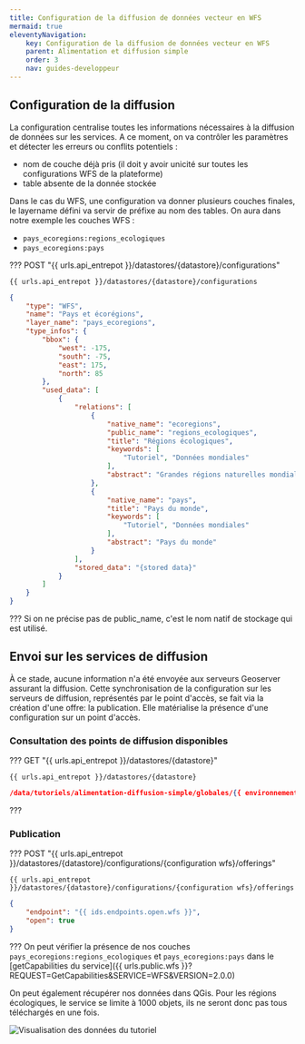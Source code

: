 ```yaml
---
title: Configuration de la diffusion de données vecteur en WFS
mermaid: true
eleventyNavigation:
    key: Configuration de la diffusion de données vecteur en WFS
    parent: Alimentation et diffusion simple
    order: 3
    nav: guides-developpeur
---
```



## Configuration de la diffusion

La configuration centralise toutes les informations nécessaires à la diffusion de données sur les services. A ce moment, on va contrôler les paramètres et détecter les erreurs ou conflits potentiels :

* nom de couche déjà pris (il doit y avoir unicité sur toutes les configurations WFS de la plateforme)
* table absente de la donnée stockée

Dans le cas du WFS, une configuration va donner plusieurs couches finales, le layername défini va servir de préfixe au nom des tables. On aura dans notre exemple les couches WFS :

* `pays_ecoregions:regions_ecologiques`
* `pays_ecoregions:pays`

??? POST "{{ urls.api_entrepot }}/datastores/{datastore}/configurations"

``` title="Contenu" 
{{ urls.api_entrepot }}/datastores/{datastore}/configurations
```

```json
{
    "type": "WFS",
    "name": "Pays et écorégions",
    "layer_name": "pays_ecoregions",
    "type_infos": {
        "bbox": {
            "west": -175,
            "south": -75,
            "east": 175,
            "north": 85
        },
        "used_data": [
            {
                "relations": [
                    {
                        "native_name": "ecoregions",
                        "public_name": "regions_ecologiques",
                        "title": "Régions écologiques",
                        "keywords": [
                            "Tutoriel", "Données mondiales"
                        ],
                        "abstract": "Grandes régions naturelles mondiales"
                    },
                    {
                        "native_name": "pays",
                        "title": "Pays du monde",
                        "keywords": [
                            "Tutoriel", "Données mondiales"
                        ],
                        "abstract": "Pays du monde"
                    }
                ],
                "stored_data": "{stored data}"
            }
        ]
    }
}
```
???
Si on ne précise pas de public_name, c'est le nom natif de stockage qui est utilisé.

## Envoi sur les services de diffusion

À ce stade, aucune information n'a été envoyée aux serveurs Geoserver assurant la diffusion. Cette synchronisation de la configuration sur les serveurs de diffusion, représentés par le point d'accès, se fait via la création d'une offre: la publication. Elle matérialise la présence d'une configuration sur un point d'accès.

### Consultation des points de diffusion disponibles

??? GET "{{ urls.api_entrepot }}/datastores/{datastore}"

``` title="Contenu" 
{{ urls.api_entrepot }}/datastores/{datastore}
```

```json
/data/tutoriels/alimentation-diffusion-simple/globales/{{ environnement }}/endpoints.json
```
???



### Publication

??? POST "{{ urls.api_entrepot }}/datastores/{datastore}/configurations/{configuration wfs}/offerings"

``` title="Contenu" 
{{ urls.api_entrepot }}/datastores/{datastore}/configurations/{configuration wfs}/offerings
```

```json
{
    "endpoint": "{{ ids.endpoints.open.wfs }}",
    "open": true
}
```
???
On peut vérifier la présence de nos couches `pays_ecoregions:regions_ecologiques` et `pays_ecoregions:pays` dans le [getCapabilities du service]({{ urls.public.wfs }}?REQUEST=GetCapabilities&SERVICE=WFS&VERSION=2.0.0)

On peut également récupérer nos données dans QGis. Pour les régions écologiques, le service se limite à 1000 objets, ils ne seront donc pas tous téléchargés en une fois.

![Visualisation des données du tutoriel](/img/guides-developpeur/vecteur/alimentation-diffusion/donnees_wfs.png)
